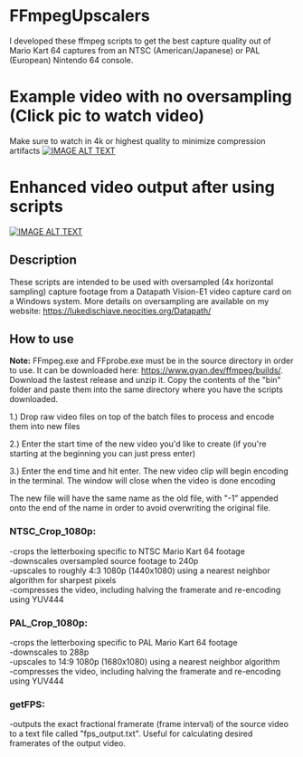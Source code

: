 # FFmpegUpscalers
I developed these ffmpeg scripts to get the best capture quality out of Mario Kart 64 captures from an NTSC (American/Japanese) or PAL (European) Nintendo 64 console.


# Example video with no oversampling (Click pic to watch video)
Make sure to watch in 4k or highest quality to minimize compression artifacts
[![IMAGE ALT TEXT](http://img.youtube.com/vi/dEsy-8XTVak/0.jpg)](http://www.youtube.com/watch?v=dEsy-8XTVak "Video Title")

# Enhanced video output after using scripts
[![IMAGE ALT TEXT](http://img.youtube.com/vi/_FEqBgkAbJ4/0.jpg)](http://www.youtube.com/watch?v=_FEqBgkAbJ4 "Video Title")

## Description
These scripts are intended to be used with oversampled (4x horizontal sampling) capture footage from a Datapath Vision-E1 video capture card on a Windows system. More details on oversampling are available on my website: https://lukedischiave.neocities.org/Datapath/

## How to use
**Note:** FFmpeg.exe and FFprobe.exe must be in the source directory in order to use. It can be downloaded here: https://www.gyan.dev/ffmpeg/builds/. Download the lastest release and unzip it. Copy the contents of the "bin" folder and paste them into the same directory where you have the scripts downloaded.

1.) Drop raw video files on top of the batch files to process and encode them into new files 

2.) Enter the start time of the new video you'd like to create (if you're starting at the beginning you can just press enter) 

3.) Enter the end time and hit enter. The new video clip will begin encoding in the terminal. The window will close when the video is done encoding 

The new file will have the same name as the old file, with "-1" appended onto the end of the name in order to avoid overwriting the original file.

### NTSC_Crop_1080p: 
-crops the letterboxing specific to NTSC Mario Kart 64 footage\
-downscales oversampled source footage to 240p \
-upscales to roughly 4:3 1080p (1440x1080) using a nearest neighbor algorithm for sharpest pixels \
-compresses the video, including halving the framerate and re-encoding using YUV444

### PAL_Crop_1080p:
-crops the letterboxing specific to PAL Mario Kart 64 footage\
-downscales to 288p \
-upscales to 14:9 1080p (1680x1080) using a nearest neighbor algorithm \
-compresses the video, including halving the framerate and re-encoding using YUV444

### getFPS:
-outputs the exact fractional framerate (frame interval) of the source video to a text file called "fps_output.txt". Useful for calculating desired framerates of the output video.



